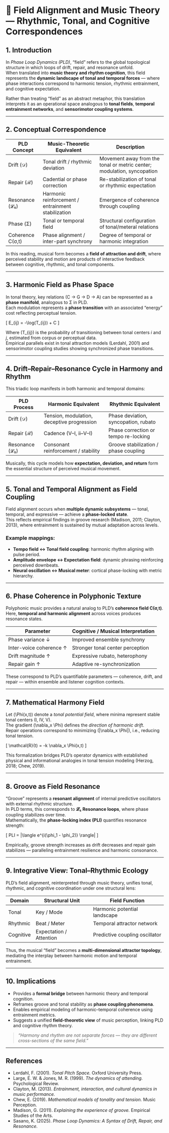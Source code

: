 # 🌌 Field Alignment and Music Theory — Rhythmic, Tonal, and Cognitive Correspondences

## 1. Introduction

In *Phase Loop Dynamics (PLD)*, “field” refers to the global topological structure in which loops of drift, repair, and resonance unfold.  
When translated into **music theory and rhythm cognition**, this field represents the **dynamic landscape of tonal and temporal forces** — where phase interactions correspond to harmonic tension, rhythmic entrainment, and cognitive expectation.

Rather than treating “field” as an abstract metaphor, this translation interprets it as an operational space analogous to **tonal fields**, **temporal entrainment networks**, and **sensorimotor coupling systems**.

---

## 2. Conceptual Correspondence

| PLD Concept | Music-Theoretic Equivalent | Description |
|--------------|----------------------------|--------------|
| Drift (𝒟) | Tonal drift / rhythmic deviation | Movement away from the tonal or metric center; modulation, syncopation |
| Repair (ℛ) | Cadential or phase correction | Re-stabilization of tonal or rhythmic expectation |
| Resonance (𝓛₅) | Harmonic reinforcement / entrainment stabilization | Emergence of coherence through coupling |
| Phase (Σ) | Tonal or temporal field | Structural configuration of tonal/meteral relations |
| Coherence C(σ,t) | Phase alignment / inter-part synchrony | Degree of temporal or harmonic integration |

In this reading, musical form becomes a **field of attraction and drift**, where perceived stability and motion are products of interactive feedback between cognitive, rhythmic, and tonal components.

---

## 3. Harmonic Field as Phase Space

In tonal theory, key relations (C → G → D → A) can be represented as a **phase manifold**, analogous to Σ in PLD.  
Each modulation represents a **phase transition** with an associated “energy” cost reflecting perceptual tension.

\[
E_{ij} = -\log(T_{ij}) + C
\]

Where \(T_{ij}\) is the probability of transitioning between tonal centers *i* and *j*, estimated from corpus or perceptual data.  
Empirical parallels exist in tonal attraction models (Lerdahl, 2001) and sensorimotor coupling studies showing synchronized phase transitions.

---

## 4. Drift–Repair–Resonance Cycle in Harmony and Rhythm

This triadic loop manifests in both harmonic and temporal domains:

| PLD Process | Harmonic Equivalent | Rhythmic Equivalent |
|--------------|--------------------|---------------------|
| Drift (𝒟) | Tension, modulation, deceptive progression | Phase deviation, syncopation, rubato |
| Repair (ℛ) | Cadence (V–I, ii–V–I) | Phase correction or tempo re-locking |
| Resonance (𝓛₅) | Consonant reinforcement / stability | Groove stabilization / phase coupling |

Musically, this cycle models how **expectation, deviation, and return** form the essential structure of perceived musical movement.

---

## 5. Tonal and Temporal Alignment as Field Coupling

Field alignment occurs when **multiple dynamic subsystems** — tonal, temporal, and expressive — achieve a **phase-locked state**.  
This reflects empirical findings in groove research (Madison, 2011; Clayton, 2013), where entrainment is sustained by mutual adaptation across levels.

### Example mappings:
- **Tempo field ↔ Tonal field coupling**: harmonic rhythm aligning with pulse period.
- **Amplitude envelope ↔ Expectation field**: dynamic phrasing reinforcing perceived downbeats.
- **Neural oscillation ↔ Musical meter**: cortical phase-locking with metric hierarchy.

---

## 6. Phase Coherence in Polyphonic Texture

Polyphonic music provides a natural analog to PLD’s **coherence field C(σ,t)**.  
Here, **temporal and harmonic alignment** across voices produces resonance states.

| Parameter | Cognitive / Musical Interpretation |
|------------|------------------------------------|
| Phase variance ↓ | Improved ensemble synchrony |
| Inter-voice coherence ↑ | Stronger tonal center perception |
| Drift magnitude ↑ | Expressive rubato, heterophony |
| Repair gain ↑ | Adaptive re-synchronization |

These correspond to PLD’s quantifiable parameters — coherence, drift, and repair — within ensemble and listener cognition contexts.

---

## 7. Mathematical Harmony Field

Let \(\Phi(x,t)\) denote a *tonal potential field*, where minima represent stable tonal centers (I, IV, V).  
The gradient \(\nabla_x \Phi\) defines the *direction of harmonic drift*.  
Repair operations correspond to minimizing \(\|\nabla_x \Phi\|\), i.e., reducing tonal tension.

\[
\mathcal{R}(t) = -k \nabla_x \Phi(x,t)
\]

This formalization bridges PLD’s operator dynamics with established physical and informational analogies in tonal tension modeling (Herzog, 2018; Chew, 2019).

---

## 8. Groove as Field Resonance

“Groove” represents a **resonant alignment** of internal predictive oscillators with external rhythmic structure.  
In PLD terms, this corresponds to **𝓛₅ Resonance loops**, where phase coupling stabilizes over time.  
Mathematically, the **phase-locking index (PLI)** quantifies resonance strength:

\[
PLI = |\langle e^{i(\phi_1 - \phi_2)} \rangle|
\]

Empirically, groove strength increases as drift decreases and repair gain stabilizes — paralleling entrainment resilience and harmonic consonance.

---

## 9. Integrative View: Tonal–Rhythmic Ecology

PLD’s field alignment, reinterpreted through music theory, unifies tonal, rhythmic, and cognitive coordination under one structural lens:

| Domain | Structural Unit | Field Function |
|---------|----------------|----------------|
| Tonal | Key / Mode | Harmonic potential landscape |
| Rhythmic | Beat / Meter | Temporal attractor network |
| Cognitive | Expectation / Attention | Predictive coupling oscillator |

Thus, the musical “field” becomes a **multi-dimensional attractor topology**, mediating the interplay between harmonic motion and temporal entrainment.

---

## 10. Implications

- Provides a **formal bridge** between harmonic theory and temporal cognition.  
- Reframes groove and tonal stability as **phase coupling phenomena**.  
- Enables empirical modeling of harmonic–temporal coherence using entrainment metrics.  
- Suggests a unified **field-theoretic view** of music perception, linking PLD and cognitive rhythm theory.

> *“Harmony and rhythm are not separate forces — they are different cross-sections of the same field.”*

---

## References

- Lerdahl, F. (2001). *Tonal Pitch Space.* Oxford University Press.  
- Large, E. W. & Jones, M. R. (1999). *The dynamics of attending.* Psychological Review.  
- Clayton, M. (2013). *Entrainment, interaction, and cultural dynamics in music performance.*  
- Chew, E. (2019). *Mathematical models of tonality and tension.* Music Perception.  
- Madison, G. (2011). *Explaining the experience of groove.* Empirical Studies of the Arts.  
- Sasano, K. (2025). *Phase Loop Dynamics: A Syntax of Drift, Repair, and Resonance.*
